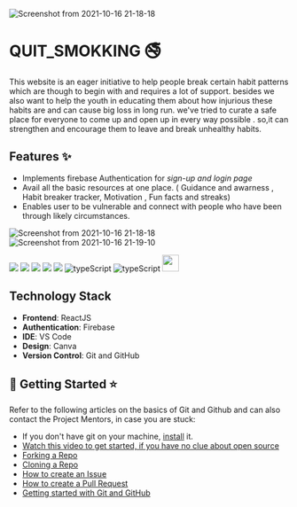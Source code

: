 
![Screenshot from 2021-10-16 21-18-18](https://user-images.githubusercontent.com/73706697/137594095-fa5dbf19-7e78-479f-af02-80dfb0f24512.png)


# QUIT_SMOKKING 🚭
This website is an eager initiative to help people break certain habit patterns which are though to begin with and requires a lot of support. besides we also want to help the youth in educating them about how injurious these habits are and can cause big loss in long run. we've tried to curate a safe place for everyone to come up and open up in every way possible . so,it can strengthen and encourage them to leave and break unhealthy habits.
## Features ✨
- Implements firebase Authentication for *sign-up and login page*
- Avail all the basic resources at one place. (  Guidance and awarness , Habit breaker tracker, Motivation , Fun facts and streaks)
- Enables user to be vulnerable and connect with people who have been through likely circumstances.

![Screenshot from 2021-10-16 21-18-18](https://user-images.githubusercontent.com/73706697/137594016-026ddc75-63a7-4e55-ae08-bfa27ab48464.png)
![Screenshot from 2021-10-16 21-19-10](https://user-images.githubusercontent.com/73706697/137594023-be3df3cd-7d27-43e0-a5f1-342600d432dc.png)



<img src="https://img.shields.io/badge/html5%20-%23E34F26.svg?&style=for-the-badge&logo=html5&logoColor=white"/> <img src="https://img.shields.io/badge/css3%20-%231572B6.svg?&style=for-the-badge&logo=css3&logoColor=white"/> <img src="https://img.shields.io/badge/javascript%20-%23323330.svg?&style=for-the-badge&logo=javascript&logoColor=%23F7DF1E"/>  <img src="https://img.shields.io/badge/bootstrap%20-%23563D7C.svg?&style=for-the-badge&logo=bootstrap&logoColor=white"/> <img src="https://img.shields.io/badge/github%20-%23121011.svg?&style=for-the-badge&logo=github&logoColor=white"/> <img  src="https://img.shields.io/badge/Node.js-43853D?style=for-the-badge&logo=node.js&logoColor=white" alt="typeScript" > <img  src="https://img.shields.io/badge/React-20232A?style=for-the-badge&logo=react&logoColor=61DAFB" alt="typeScript" >  <img height="30"  src="https://img.shields.io/badge/-Firebase-05122A?style=flat-square&logo=Firebase">

## Technology Stack
- **Frontend**: ReactJS
- **Authentication**: Firebase
- **IDE**: VS Code
- **Design**: Canva
- **Version Control**: Git and GitHub 
## 📌 Getting Started ⭐

Refer to the following articles on the basics of Git and Github and can also contact the Project Mentors, in case you are stuck:

- If you don't have git on your machine, [install](https://help.github.com/articles/set-up-git/) it.
- [Watch this video to get started, if you have no clue about open source](https://youtu.be/SL5KKdmvJ1U)
- [Forking a Repo](https://help.github.com/en/github/getting-started-with-github/fork-a-repo)
- [Cloning a Repo](https://docs.github.com/en/github/creating-cloning-and-archiving-repositories/cloning-a-repository-from-github/cloning-a-repository)
- [How to create an Issue](https://docs.github.com/en/issues/tracking-your-work-with-issues/creating-issues/creating-an-issue)
- [How to create a Pull Request](https://opensource.com/article/19/7/create-pull-request-github)
- [Getting started with Git and GitHub](https://towardsdatascience.com/getting-started-with-git-and-github-6fcd0f2d4ac6)
 







